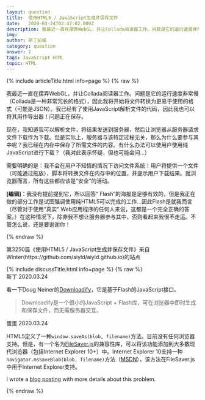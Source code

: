 ```yaml
---
layout: question
title:  使用HTML5 / JavaScript生成并保存文件
date:   2020-03-24T02:47:02.000Z
description: 我最近一直在摆弄WebGL，并让Collada阅读器工作。问题是它的运行速度非常慢（Collada是一种非常冗长的格式），因此我将开始将文件转换为更易于使...
img: 
author: 斯丁前端
category: question
answer: 2
tags: JavaScript HTML
topic: HTML
---
```

<div class="article-root">
  <div class="article">
    {% include articleTitle.html info=page %}
    {% raw %}
    <div class="article-content"><p><font style="vertical-align: inherit;"><font style="vertical-align: inherit;">我最近一直在摆弄WebGL，并让Collada阅读器工作。</font><font style="vertical-align: inherit;">问题是它的运行速度非常慢（Collada是一种非常冗长的格式），因此我将开始将文件转换为更易于使用的格式（可能是JSON）。</font><font style="vertical-align: inherit;">我已经有了使用JavaScript解析文件的代码，因此我也可以将其用作导出器！</font><font style="vertical-align: inherit;">问题正在保存。</font></font></p>

<p><font style="vertical-align: inherit;"><font style="vertical-align: inherit;">现在，我知道我可以解析文件，将结果发送到服务器，然后让浏览器从服务器请求文件下载作为下载。</font><font style="vertical-align: inherit;">但是实际上，服务器与该特定过程无关，那么为什么要参与其中呢？</font><font style="vertical-align: inherit;">我已经在内存中保存了所需文件的内容。</font><font style="vertical-align: inherit;">有什么办法可以使用户使用纯JavaScript进行下载？</font><font style="vertical-align: inherit;">（我对此表示怀疑，但也可能会问...）</font></font></p>

<p><font style="vertical-align: inherit;"><font style="vertical-align: inherit;">需要明确的是：我不会在用户不知情的情况下访问文件系统！</font><font style="vertical-align: inherit;">用户将提供一个文件（可能通过拖放），脚本将转换文件在内存中的位置，并提示用户下载结果。</font><font style="vertical-align: inherit;">就浏览器而言，所有这些都应该是“安全”的活动。</font></font></p>

<p><b><font style="vertical-align: inherit;"><font style="vertical-align: inherit;">[编辑]：</font></font></b><font style="vertical-align: inherit;"><font style="vertical-align: inherit;">我没有提前提到它，所以回答“ Flash”的海报是足够有效的，但是我正在做的部分工作是试图强调使用纯HTML5可以完成的工作...因此Flash是就我而言 </font><font style="vertical-align: inherit;">（尽管对于使用“真实” Web应用程序的任何人来说，这都是一个完全正确的答案。）在这种情况下，除非我不想让服务器参与其中，否则看起来我很不走运。</font><font style="vertical-align: inherit;">不管怎么说，还是要谢谢你！</font></font></p></div>
    {% endraw %}
  </div>
  <p class="winter_mark">第3250篇《使用HTML5 / JavaScript生成并保存文件》来自Winter(https://github.com/aiyld/aiyld.github.io)的站点</p>
  <div class="discuss-wrapper">
    {% include discussTitle.html info=page %}
    {% raw %}
    <div class="discuss-item">
        <div class="discuss-parent">
          <div class="discuss-meta">
            <span class="discuss-user">斯丁</span>
            <span class="discuss-time">2020.03.24</span>
          </div>
          <div class="discuss-comment"><p><font style="vertical-align: inherit;"><font style="vertical-align: inherit;">看一下Doug Neiner的</font></font><a href="https://github.com/dcneiner/Downloadify" rel="noreferrer"><font style="vertical-align: inherit;"><font style="vertical-align: inherit;">Downloadify</font></font></a><font style="vertical-align: inherit;"><font style="vertical-align: inherit;">，它是基于Flash的JavaScript接口。</font></font></p>

<blockquote>
  <p><font style="vertical-align: inherit;"><font style="vertical-align: inherit;">Downloadify是一个很小的JavaScript + Flash库，可在浏览器中即时生成和保存文件，而无需服务器交互。 </font></font></p>
</blockquote></div>
        </div></div><div class="discuss-item">
        <div class="discuss-parent">
          <div class="discuss-meta">
            <span class="discuss-user">蛋蛋</span>
            <span class="discuss-time">2020.03.24</span>
          </div>
          <div class="discuss-comment"><p><font style="vertical-align: inherit;"><font style="vertical-align: inherit;">HTML5定义了一种</font></font><code>window.saveAs(blob, filename)</code><font style="vertical-align: inherit;"><font style="vertical-align: inherit;">方法。</font><font style="vertical-align: inherit;">目前没有任何浏览器支持。</font><font style="vertical-align: inherit;">但是，有一个名为</font></font><a href="http://eligrey.com/blog/post/saving-generated-files-on-the-client-side" rel="noreferrer"><font style="vertical-align: inherit;"><font style="vertical-align: inherit;">FileSaver.js</font></font></a><font style="vertical-align: inherit;"><font style="vertical-align: inherit;">的兼容性库</font><font style="vertical-align: inherit;">，可以将该功能添加到大多数现代浏览器（包括Internet Explorer 10+）中。</font><font style="vertical-align: inherit;">Internet Explorer 10支持一种</font></font><code>navigator.msSaveBlob(blob, filename)</code><font style="vertical-align: inherit;"><font style="vertical-align: inherit;">方法（</font></font><a href="http://msdn.microsoft.com/en-us/library/windows/apps/hh441122.aspx" rel="noreferrer"><font style="vertical-align: inherit;"><font style="vertical-align: inherit;">MSDN</font></font></a><font style="vertical-align: inherit;"><font style="vertical-align: inherit;">），该方法在FileSaver.js中用于Internet Explorer支持。</font></font></p>

<p>I wrote a <a href="http://hackworthy.blogspot.com/2012/05/savedownload-data-generated-in.html" rel="noreferrer">blog posting</a> with more details about this problem.</p></div>
        </div></div>
    {% endraw %}
  </div>
<div>
